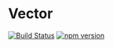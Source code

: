 # Vector

[![Build Status](https://travis-ci.org/sjohnsonaz/cascade-vector.svg?branch=master)](https://travis-ci.org/sjohnsonaz/cascade-vector) [![npm version](https://badge.fury.io/js/%40cascade%2Fvector.svg)](https://badge.fury.io/js/%40cascade%2Fvector)
